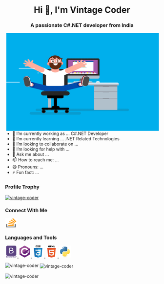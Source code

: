 <h1 align="center">Hi 👋, I'm Vintage Coder</h1>
<h3 align="center">A passionate C#.NET developer from India</h3>

<img align="right" alt="GIF" src="https://github.com/vintage-coder/vintage-coder/blob/main/Image%20Source/rolling_chair.gif" width="500" height="320" />

- 🔭 I’m currently working as ... C#.NET Developer
- 🌱 I’m currently learning ... .NET Related Technologies
- 👯 I’m looking to collaborate on ...
- 🤔 I’m looking for help with ...
- 💬 Ask me about ...
- 📫 How to reach me: ...
- 😄 Pronouns: ...
- ⚡ Fun fact: ...



<h3 align="left">Profile Trophy</h3>

<p align="left"> <a href="https://github.com/ryo-ma/github-profile-trophy"><img src="https://github-profile-trophy.vercel.app/?username=vintage-coder" alt="vintage-coder" /></a> </p>


<h3 align="left">Connect With Me</h3>

<p align="left">
<a href="https://stackoverflow.com/users/10439286/vintage-coder" target="blank"><img align="center" src="https://github.com/vintage-coder/vintage-coder/blob/main/Image%20Source/stack-overflow.svg" alt="vintage-coder" height="30" width="40" /></a>
</p>


<h3 align="left">Languages and Tools</h3>

<p align="left"> 
  <a href="https://getbootstrap.com" target="_blank" rel="noreferrer">
  <img src="https://github.com/vintage-coder/vintage-coder/blob/main/Image%20Source/bootstrap-plain-wordmark.svg" alt="bootstrap" width="40" height="40"/> 
  </a> 
  <a href="https://www.w3schools.com/cs/" target="_blank" rel="noreferrer"> <img src="https://github.com/vintage-coder/vintage-coder/blob/main/Image%20Source/csharp-original.svg" alt="csharp" width="40" height="40"/>
  </a>
  <a href="https://www.w3schools.com/css/" target="_blank" rel="noreferrer"> <img src="https://github.com/vintage-coder/vintage-coder/blob/main/Image%20Source/css3-original-wordmark.svg" alt="css3" width="40" height="40"/> 
  </a> 
  <a href="https://www.w3.org/html/" target="_blank" rel="noreferrer"> <img src="https://github.com/vintage-coder/vintage-coder/blob/main/Image%20Source/html5-original-wordmark.svg" alt="html5" width="40" height="40"/>
  </a> 
  <a href="https://www.python.org" target="_blank" rel="noreferrer"> <img src="https://raw.githubusercontent.com/devicons/devicon/master/icons/python/python-original.svg" alt="python" width="40" height="40"/>
  </a> 
</p>





<p><img align="left" src="https://github-readme-stats.vercel.app/api/top-langs?username=vintage-coder&show_icons=true&locale=en&layout=compact" alt="vintage-coder" /></p>

<p>&nbsp;<img align="center" src="https://github-readme-stats.vercel.app/api?username=vintage-coder&show_icons=true&locale=en" alt="vintage-coder" /></p>

<p><img align="center" src="https://github-readme-streak-stats.herokuapp.com/?user=vintage-coder&" alt="vintage-coder" /></p>
